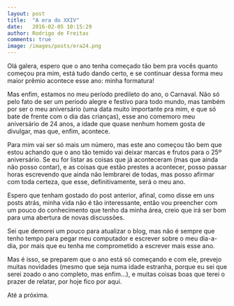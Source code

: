 ```yaml
---
layout: post
title:  "A era do XXIV"
date:   2016-02-05 10:15:29
author: Rodrigo de Freitas
comments: true
image: /images/posts/era24.png
---
```


Olá galera, espero que o ano tenha começado tão bem pra vocês quanto começou pra mim, está tudo dando certo, e se continuar dessa forma meu maior prêmio acontece esse ano: minha formatura!

Mas enfim, estamos no meu período predileto do ano, o Carnaval. Não só pelo fato de ser um período alegre e festivo para todo mundo, mas também por ser o meu aniversário (uma data muito importante pra mim, e que só bate de frente com o dia das crianças), esse ano comemoro meu aniversário de 24 anos, a idade que quase nenhum homem gosta de divulgar, mas que, enfim, acontece.

Para mim vai ser só mais um número, mas este ano começou tão bem que estou achando que o ano tão temido vai deixar marcas e frutos para o 25º aniversário. Se eu for listar as coisas que já aconteceram (mas que ainda não posso contar), e as coisas que estão prestes a acontecer, posso passar horas escrevendo que ainda não lembrarei de todas, mas posso afirmar com toda certeza, que esse, definitivamente, será o meu ano.

Espero que tenham gostado do post anterior, afinal, como disse em uns posts atrás, minha vida não é tão interessante, então vou preencher com um pouco do conhecimento que tenho da minha área, creio que irá ser bom para uma abertura de novas discussões.

Sei que demorei um pouco para atualizar o blog, mas não é sempre que tenho tempo para pegar meu computador e escrever sobre o meu dia-a-dia, por mais que eu tenha me comprometido a escrever mais esse ano.

Mas é isso, se preparem que o ano está só começando e com ele, prevejo muitas novidades (mesmo que seja numa idade estranha, porque eu sei que serei zoado o ano completo, mas enfim…), e muitas coisas boas que terei o prazer de relatar, por hoje fico por aqui.

Até a próxima.

[ini]: http://rodrigoodf.github.io